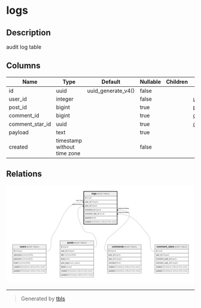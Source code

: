 # logs

## Description

audit log table

## Columns

| Name            | Type                        | Default            | Nullable | Children | Parents                           | Comment |
| --------------- | --------------------------- | ------------------ | -------- | -------- | --------------------------------- | ------- |
| id              | uuid                        | uuid_generate_v4() | false    |          |                                   |         |
| user_id         | integer                     |                    | false    |          | [users](users.md)                 |         |
| post_id         | bigint                      |                    | true     |          | [posts](posts.md)                 |         |
| comment_id      | bigint                      |                    | true     |          | [comments](comments.md)           |         |
| comment_star_id | uuid                        |                    | true     |          | [comment_stars](comment_stars.md) |         |
| payload         | text                        |                    | true     |          |                                   |         |
| created         | timestamp without time zone |                    | false    |          |                                   |         |







## Relations

![er](logs.png)

---

> Generated by [tbls](https://github.com/k1LoW/tbls)